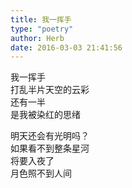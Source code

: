 ```yaml
---  
title: 我一挥手  
type: "poetry"  
author: Herb  
date: 2016-03-03 21:41:56  
---  
```

我一挥手  
打乱半片天空的云彩  
还有一半  
是我被染红的思绪  

明天还会有光明吗？  
如果看不到整条星河  
将要入夜了  
月色照不到人间
